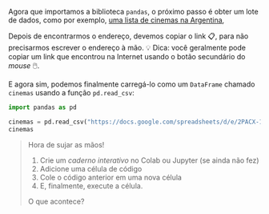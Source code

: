 Agora que importamos a biblioteca `pandas`, o próximo passo é obter um lote de dados, como por exemplo, [uma lista de cinemas na Argentina](https://docs.google.com/spreadsheets/d/e/2PACX-1vRSa9oM9fC-QlT7VOeGhZQtrWnlNSTsk3U8DWGTOXUWtPH6u9o5O5eZ0kTg8mFTwAn9vMdGRK7o2SPB/pub?gid=969960562&single=true&output=csv),

Depois de encontrarmos o endereço, devemos copiar o link 📋, para não precisarmos escrever o endereço à mão. 💡 Dica: você geralmente pode copiar um link que encontrou na Internet usando o botão secundário do _mouse_ 🖱️.

E agora sim, podemos finalmente carregá-lo como um `DataFrame` chamado `cinemas` usando a função `pd.read_csv`:

```python
import pandas as pd

cinemas = pd.read_csv("https://docs.google.com/spreadsheets/d/e/2PACX-1vRSa9oM9fC-QlT7VOeGhZQtrWnlNSTsk3U8DWGTOXUWtPH6u9o5O5eZ0kTg8mFTwAn9vMdGRK7o2SPB/pub?gid=969960562&single=true&output=csv")
cinemas
```

> Hora de sujar as mãos!
>
> 1. Crie um _caderno interativo_ no Colab ou Jupyter (se ainda não fez)
> 2. Adicione uma célula de código
> 3. Cole o código anterior em uma nova célula
> 4. E, finalmente, execute a célula.
>
> O que acontece?
